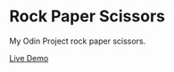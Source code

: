 # Rock Paper Scissors

My Odin Project rock paper scissors.

[Live Demo](https://thiswona.github.io/rock-paper-scissors/)